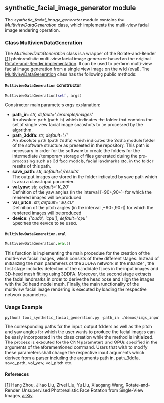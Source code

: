 ## synthetic_facial_image_generator module

The *synthetic_facial_image_generator* module contains the *MultiviewDataGeneration* class, which implements the multi-view facial image rendering operation.

### Class MultiviewDataGeneration

The *MultiviewDataGeneration* class is a wrapper of the Rotate-and-Render [[1]](#R-R-paper) photorealistic multi-view facial image generator based on the original
[Rotate-and-Render implementation](https://github.com/Hangz-nju-cuhk/Rotate-and-Render).
It can be used to perform multi-view facial image generation from a single view image on the wild (eval). 
The [MultiviewDataGeneration](#projects.data_generation.synthetic-multi-view-facial-image-generation.3ddfa.SyntheticDataGeneration.py ) class has the
following public methods:

#### `MultiviewDataGeneration` constructor
```python
MultiviewDataGeneration(self, args)
```

Constructor main parameters *args* explanation:

- **path_in**: *str, default='./example/Images'* \
An absolute path (path in) which indicates the folder that contains the set of single view facial image snapshots to be processed by the algorithm.
- **path_3ddfa**: *str, default='./'* \
An absolute path (path 3ddfa) which indicates the 3ddfa module folder of the software structure as presented in the repository. This path is necessary in order for the software to create the folders for the intermediate / temporary storage of files generated during the pre-processing such as 3d face models, facial landmarks etc.
in the folder results of this path.
- **save_path**: *str, default='./results'* \
The output images are stored in the folder indicated by save path which is also a class input parameter.
- **val_yaw**: *str, default='10,20'* \
Definition of the yaw angles (in the interval [−90◦,90◦]) for which the rendered images will be produced.
- **val_pitch**: *str, default=' 30,40'* \
Definition of the pitch angles (in the interval [−90◦,90◦]) for which the rendered images will be produced.
- **device**: *{'cuda', 'cpu'}, default='cpu'* \
Specifies the device to be used.


#### `MultiviewDataGeneration.eval`
```python
MultiviewDataGeneration.eval()
```

This function is implementing the main procedure for the creation of the multi-view
facial images, which consists of three different stages. Instead of initializing the main
parameters of the 3DDFA network in the intializer , the first stage includes detection of the
candidate faces in the input images and 3D-head mesh fitting using 3DDFA. Moreover,
the second stage extracts the facial landmarks in order to derive the head pose and align
the images with the 3d head model mesh. Finally, the main functionality of the multiview
facial image rendering is executed by loading the respective network parameters.

### Usage Example

```python
python3 tool_synthetic_facial_generation.py -path_in ./demos/imgs_input/ -path_3ddfa ./algorithm/DDFA/ -save_path ./results -val_yaw 10, 40 -val_pitch 10, 30 -device cuda
```
The corresponding paths for the input, output folders as well as the pitch and yaw angles for which the user wants to
produce the facial images can be easily incorporated in the class creation while the method is initialized. 
The process is executed for the CNN parameters and GPUs specified in the arguments of the aforementioned command. Users that wish to modify these parameters shall change the respective input arguments which derived from a parser including the arguments path in, path_3ddfa, save_path, val_yaw, val_pitch etc. 

#### References
<a name="R-R-paper" href="https://github.com/Hangz-nju-cuhk/Rotate-and-Render">[1]</a>
Hang Zhou, Jihao Liu, Ziwei Liu, Yu Liu, Xiaogang Wang, Rotate-and-Render: Unsupervised Photorealistic Face Rotation from Single-View Images,
[arXiv](https://arxiv.org/abs/2003.08124#).  
